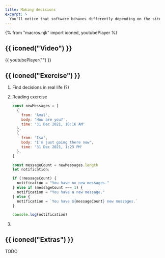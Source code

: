 ```yaml
---
title: Making decisions
excerpt: >
  You'll notice that software behaves differently depending on the situation. A premium user of an app, for example, may have access to features that a regular user does not. In this episode, we'll discover how to decide the behaviour of our code in specific conditions.
---
```


{% from "macros.njk" import iconed, youtubePlayer %}

## {{ iconed("Video") }}

{{ youtubePlayer("") }}

## {{ iconed("Exercise") }}

1. Find decisions in real life (?)

1. Reading exercise
    ```js
    const newMessages = [
      {
        from: 'Amal',
        body: 'How are you?',
        time: '31 Dec 2021, 10:16 AM'
      },
      {
        from: 'Isa',
        body: "I'm just going there now",
        time: '31 Dec 2021, 1:23 PM'
      },
    ]

    const messageCount = newMessages.length
    let notification;

    if (!messageCount) {
      notification = "You have no new messages."
    } else if (messageCount === 1) {
      notification = "You have a new message."
    } else {
      notification = `You have ${messageCount} new messages.`
    }

    console.log(notification)
    ```

1.

## {{ iconed("Extras") }}

TODO
